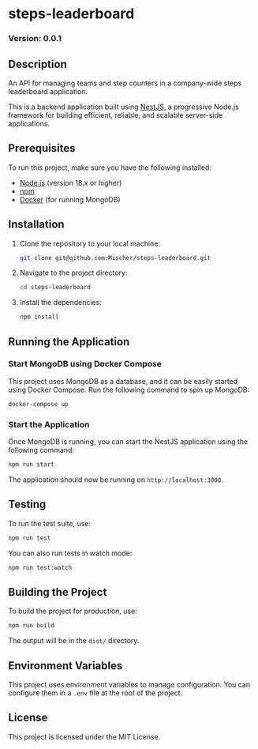 
# steps-leaderboard

### Version: 0.0.1

## Description
An API for managing teams and step counters in a company-wide steps leaderboard application.

This is a backend application built using [NestJS](https://nestjs.com/), a progressive Node.js framework for building efficient, reliable, and scalable server-side applications.

## Prerequisites

To run this project, make sure you have the following installed:

- [Node.js](https://nodejs.org/) (version 18.x or higher)
- [npm](https://www.npmjs.com/)
- [Docker](https://www.docker.com/) (for running MongoDB)

## Installation

1. Clone the repository to your local machine:
    ```bash
    git clone git@github.com:Mischer/steps-leaderboard.git
    ```

2. Navigate to the project directory:
    ```bash
    cd steps-leaderboard
    ```

3. Install the dependencies:
    ```bash
    npm install
    ```

## Running the Application

### Start MongoDB using Docker Compose

This project uses MongoDB as a database, and it can be easily started using Docker Compose. Run the following command to spin up MongoDB:

```bash
docker-compose up
```

### Start the Application

Once MongoDB is running, you can start the NestJS application using the following command:

```bash
npm run start
```

The application should now be running on `http://localhost:3000`.

## Testing

To run the test suite, use:

```bash
npm run test
```

You can also run tests in watch mode:

```bash
npm run test:watch
```

## Building the Project

To build the project for production, use:

```bash
npm run build
```

The output will be in the `dist/` directory.

## Environment Variables

This project uses environment variables to manage configuration. You can configure them in a `.env` file at the root of the project.

## License

This project is licensed under the MIT License.
